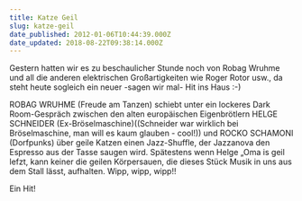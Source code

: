```yaml
---
title: Katze Geil
slug: katze-geil
date_published: 2012-01-06T10:44:39.000Z
date_updated: 2018-08-22T09:38:14.000Z
---
```


Gestern hatten wir es zu beschaulicher Stunde noch von Robag Wruhme und all die anderen elektrischen Großartigkeiten wie Roger Rotor usw., da steht heute sogleich ein neuer -sagen wir mal- Hit ins Haus :-) 

ROBAG WRUHME (Freude am Tanzen) schiebt unter ein lockeres Dark Room-Gespräch zwischen den alten europäischen Eigenbrötlern HELGE SCHNEIDER (Ex-Bröselmaschine)((Schneider war wirklich bei Bröselmaschine, man will es kaum glauben - cool!)) und ROCKO SCHAMONI (Dorfpunks) über geile Katzen einen Jazz-Shuffle, der Jazzanova den Espresso aus der Tasse saugen wird. Spätestens wenn Helge „Oma is geil lefzt, kann keiner die geilen Körpersauen, die dieses Stück Musik in uns aus dem Stall lässt, aufhalten. Wipp, wipp, wipp!!

Ein Hit!
